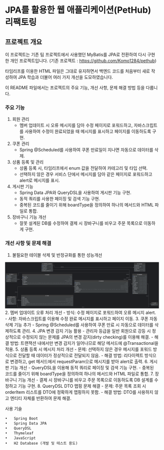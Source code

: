 # JPA를 활용한 웹 애플리케이션(PetHub) 리팩토링

## 프로젝트 개요

이 프로젝트는 기존 팀 프로젝트에서 사용했던 MyBatis를 JPA로 전환하여 다시 구현한 개인 프로젝트입니다. (기존 프로젝트 : https://github.com/Komo1284/pethub)

타임리프를 이용한 HTML 파일은 그대로 유지하면서 백엔드 코드를 처음부터 새로 작성하여 JPA 학습과 더불어 여러 가지 개선을 도모하였습니다. 

이 README 파일에서는 프로젝트의 주요 기능, 개선 사항, 문제 해결 방법 등을 다룹니다.

### 주요 기능



1. 회원 관리 
   - 멤버 업데이트 시 오류 메시지를 담아 수정 페이지로 포워드하고, 자바스크립트를 사용하여 수정이 완료되었을 때 메시지를 표시하고 페이지를 이동하도록 구현.
2. 쿠폰 관리
   - Spring @Scheduled를 사용하여 쿠폰 만료일이 지나면 자동으로 데이터를 삭제.
3. 상품 등록 및 관리
   - 상품 등록 시, 타임리프에서 enum 값을 전달하여 카테고리 및 타입 선택.
   - 선택하지 않은 경우 서비스 단에서 메시지를 담아 같은 페이지로 포워드하고 alert로 메시지를 표시.
4. 게시판 기능
   - Spring Data JPA와 QueryDSL을 사용하여 게시판 기능 구현.
   - 동적 쿼리를 사용한 페이징 및 검색 기능 구현.
   - 중복된 코드를 줄이기 위해 boardType을 정의하여 하나의 메서드와 HTML 파일로 통합. 
5. 장바구니 기능 개선
   - 잘못 설계된 DB를 수정하여 결제 시 장바구니를 비우고 주문 목록으로 이동하게 구현.

### 개선 사항 및 문제 해결

1. 불필요한 테이블 삭제 및 반정규화를 통한 성능개선
<img src="/DB/ERD.png">
2. 멤버 업데이트 오류 처리 개선
    - 방식: 수정 페이지로 포워드하여 오류 메시지 alert.
    - 사항: 자바스크립트를 이용해 수정 완료 메시지를 표시하고 페이지 이동.
3. 쿠폰 자동 삭제 기능 추가
   - Spring @Scheduled를 사용하여 쿠폰 만료 시 자동으로 데이터를 삭제하도록 관리.
4. JPA 변경 감지 기능 활용
   - 관리자 등급을 일반 회원으로 강등 시 정상적으로 수정되지 않는 문제를 JPA의 변경 감지(dirty checking)를 이용해 해결.
   - 해결 방법: 트랜잭션 내에서만 변경 감지가 일어나므로 해당 메서드에 @Transactional을 적용.
5. 상품 등록 시 메시지 처리 개선
   - 문제: 선택하지 않은 경우 메시지를 포워드 방식으로 전달할 때 데이터가 정상적으로 전달되지 않음.
   - 해결 방법: 리다이렉트 방식으로 변경하고, get 메서드에서 requestParam으로 메시지를 받아 alert로 출력.
6. 게시판 기능 개선
   - QueryDSL을 이용해 동적 쿼리로 페이징 및 검색 기능 구현.
   - 중복된 코드를 줄이기 위해 boardType을 정의하여 하나의 메서드와 HTML 파일로 통합.
7. 장바구니 기능 개선
   - 결제 시 장바구니를 비우고 주문 목록으로 이동하도록 DB 설계를 수정하고 기능 구현.
8. QueryDSL DTO 맵핑 문제 해결
   - 문제: 주문 목록 조회 시 orderItem 리스트를 DTO에 정확하게 맵핑하지 못함.
   - 해결 방법: DTO를 사용하지 않고 엔티티 자체를 반환하여 문제 해결.

사용 기술

	•	Spring Boot
	•	Spring Data JPA
	•	QueryDSL
	•	Thymeleaf
	•	JavaScript
	•	H2 Database (개발 및 테스트 용도)